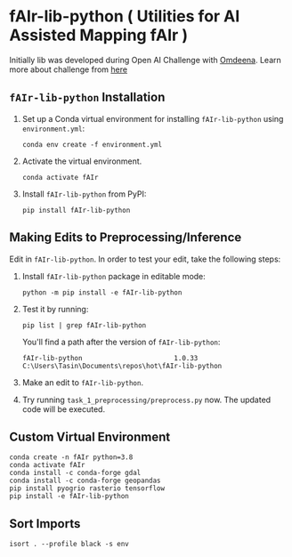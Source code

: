 # fAIr-lib-python ( Utilities for AI Assisted Mapping fAIr )
Initially lib was developed during Open AI Challenge with [Omdeena](https://omdena.com/). Learn more about challenge from [here](https://www.hotosm.org/tech-blog/hot-tech-talk-open-ai-challenge/)  

## `fAIr-lib-python` Installation

1. Set up a Conda virtual environment for installing `fAIr-lib-python` using `environment.yml`:

    ```console
    conda env create -f environment.yml
    ```

2. Activate the virtual environment.

    ```console
    conda activate fAIr
    ```

3. Install `fAIr-lib-python` from PyPI:

    ```console
    pip install fAIr-lib-python
    ```

## Making Edits to Preprocessing/Inference

Edit in `fAIr-lib-python`. In order to test your edit, take the following steps:

1. Install `fAIr-lib-python` package in editable mode:

    ```console
    python -m pip install -e fAIr-lib-python
    ```

2. Test it by running:

    ```console
    pip list | grep fAIr-lib-python
    ```

    You'll find a path after the version of `fAIr-lib-python`:

    ```console
    fAIr-lib-python                       1.0.33    C:\Users\Tasin\Documents\repos\hot\fAIr-lib-python
    ```

3. Make an edit to `fAIr-lib-python`.
4. Try running `task_1_preprocessing/preprocess.py` now. The updated code will be executed.

## Custom Virtual Environment

```console
conda create -n fAIr python=3.8
conda activate fAIr
conda install -c conda-forge gdal
conda install -c conda-forge geopandas
pip install pyogrio rasterio tensorflow
pip install -e fAIr-lib-python
```

## Sort Imports

```console
isort . --profile black -s env
```

